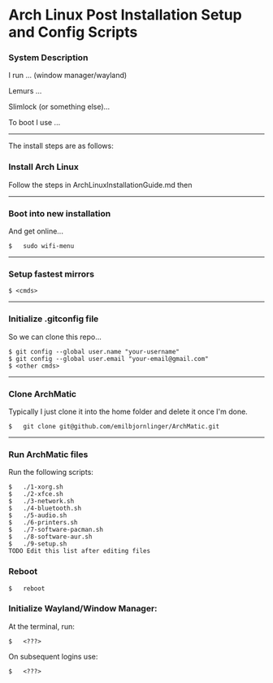# Arch Linux Post Installation Setup and Config Scripts

### System Description
I run ... (window manager/wayland)

Lemurs ...

Slimlock  (or something else)... 

To boot I use ...

---

The install steps are as follows:

### Install Arch Linux

Follow the steps in ArchLinuxInstallationGuide.md then

---

### Boot into new installation
And get online...

    $   sudo wifi-menu

---

### Setup fastest mirrors

    $ <cmds>

---

### Initialize .gitconfig file
So we can clone this repo...

    $ git config --global user.name "your-username"
    $ git config --global user.email "your-email@gmail.com"
    $ <other cmds>

---

### Clone ArchMatic
Typically I just clone it into the home folder and delete it once I'm done.

    $   git clone git@github.com/emilbjornlinger/ArchMatic.git

---

### Run ArchMatic files
Run the following scripts:

    $   ./1-xorg.sh
    $   ./2-xfce.sh 
    $   ./3-network.sh 
    $   ./4-bluetooth.sh 
    $   ./5-audio.sh 
    $   ./6-printers.sh 
    $   ./7-software-pacman.sh
    $   ./8-software-aur.sh
    $   ./9-setup.sh
    TODO Edit this list after editing files

### Reboot

    $   reboot

### Initialize Wayland/Window Manager:
At the terminal, run:

    $   <???>

On subsequent logins use:

    $   <???>

